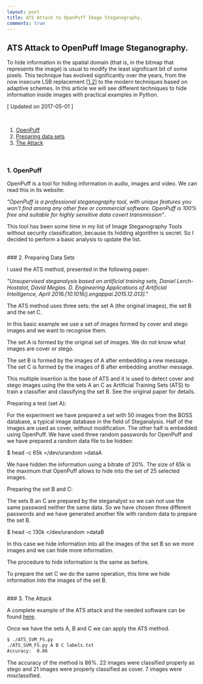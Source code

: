 ```yaml
---
layout: post
title: ATS Attack to OpenPuff Image Steganography.
comments: true
---
```


## ATS Attack to OpenPuff Image Steganography. 

To hide information in the spatial domain (that is, in the bitmap that represents the image) is usual to modify the least significant bit of some pixels. This technique has evolved significantly over the years, from the now insecure LSB replacement [[1](#5-references),[2](#5-references)] to the modern techniques based on adaptive schemes. In this article we will see different techniques to hide information inside images with practical examples in Python. 

[ Updated on 2017-05-01 ]

<br>

1. [OpenPuff](#1-openpuff)
2. [Preparing data sets](#2-preparing-data-sets)
3. [The Attack](#3-the-attack)


<br>

### 1. OpenPuff

OpenPuff is a tool for hiding information in audio, images and video. We can read this in its website:

*"OpenPuff is a professional steganography tool, with unique features you won't find among any other free or commercial 
software. OpenPuff is 100% free and suitable for highly sensitive data covert transmission"*.

This tool has been some time in my list of Image Steganography Tools without security classification, because its hidding algorithm is secret. So I decided to perform a basic analysis to update the list.

<br>
### 2. Preparing Data Sets

I used the ATS method, presented in the following paper:

*"Unsupervised steganalysis based on artificial training sets, Daniel Lerch-Hostalot, 
David Megías. D. Engineering Applications of Artificial Intelligence, April 2016.[10.1016/j.engappai.2015.12.013]."*

The ATS method uses three sets: the set A (the original images), the set B and the set C.

In this basic example we use a set of images formed by cover and stego images and we want to recognise them.

The set A is formed by the original set of images. We do not know what images are cover or stego.

The set B is formed by the images of A after embedding a new message. The set C is formed by the images of B after embedding another message.

This multiple insertion is the base of ATS and it is used to detect cover and stego images using the the sets A an C as Artificial Training Sets (ATS) to train a classifier and classifying the set B. See the original paper for details.

Preparing a test (set A):

For the experiment we have prepared a set with 50 images from the BOSS database, a typical image database in the field of Steganalysis. Half of the images are used as cover, without modification. The other half is embedded using OpenPuff. We have used three random passwords for OpenPuff and we have prepared a random data file to be hidden:

$ head -c 65k </dev/urandom >dataA

We have hidden the information using a bitrate of 20%. The size of 65k is the maximum that OpenPuff allows to hide into the set of 25 selected images.

Preparing the set B and C:

The sets B an C are prepared by the steganalyst so we can not use the same password neither the same data. So we have chosen three different passwords and we have generated another file with random data to prepare the set B.

$ head -c 130k </dev/urandom >dataB

In this case we hide information into all the images of the set B so we more images and we can hide more information.

The procedure to hide information is the same as before.

To prepare the set C we do the same operation, this time we hide information into the images of the set B.

<br>
### 3. The Attack

A complete example of the ATS attack and the needed software can be found [here](https://github.com/daniellerch/papers_code/blob/master/ATS/README.md).

Once we have the sets A, B and C we can apply the ATS method. 

```bash
$ ./ATS_SVM_FS.py
./ATS_SVM_FS.py A B C labels.txt
Accuracy:  0.86
```

The accuracy of the method is 86%. 22 images were classified properly as stego and 21 images were properly classified as cover. 7 images were misclassified.






